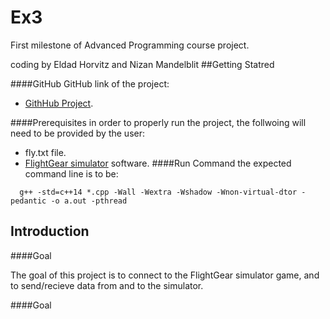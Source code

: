 # Ex3
First milestone of Advanced Programming course project.

coding by Eldad Horvitz and Nizan Mandelblit
##Getting Statred

####GitHub
GitHub link of the project:

* [GithHub Project](https://github.com/NizanMandelblit/ex3).

####Prerequisites
in order to properly run the project, the follwoing will need to be provided by the user:
* fly.txt file.
* [FlightGear simulator](https://www.flightgear.org/) software.
####Run Command
the expected command line is to be:
```
  g++ -std=c++14 *.cpp -Wall -Wextra -Wshadow -Wnon-virtual-dtor -pedantic -o a.out -pthread
```

## Introduction
####Goal

The goal of this project is to connect to the FlightGear simulator game, and to send/recieve data from and to the simulator.

####Goal
